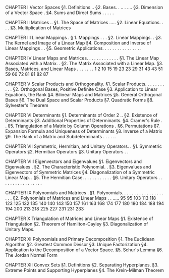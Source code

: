 CHAPTER I 
Vector Spaces 
§1. Definitions .. 
§2. Bases. . .. . .... 
§3. Dimension of a Vector Space . 
§4. Sums and Direct Sums .  .  .  .  . 

CHAPTER II 
Matrices .. 
§1. The Space of Matrices ..... 
§2. Linear Equations. .  .  . 
§3. Multiplication of Matrices 

CHAPTER III 
Linear Mappings . 
§ 1. Mappings .  .  . 
§2. Linear Mappings. . 
§3. The Kernel and Image of a Linear Map 
§4. Composition and Inverse of Linear Mappings .  . 
§5. Geometric Applications. .  .  .  .  .  .  .  .  .  .  .  .  .  .  . 

CHAPTER IV 
Linear Maps and Matrices. .  .  .  .  .  .  .  .  .  .  .  . 
§1. The Linear Map Associated with a Matrix. . 
§2. The Matrix Associated with a Linear Map. 
§3. Bases, Matrices, and Linear Maps .  .  .  .  .  .  . 1 2 10 15 19 23 23 29 31 43 43 51 59 66 72 81 81 82 87 

CHAPTER V 
Scalar Products and Orthogonality. 
§1. Scalar Products. .  .  .  .  .  .  .  .  .  . 
§2. Orthogonal Bases, Positive Definite Case 
§3. Application to Linear Equations, the Rank 
§4. Bilinear Maps and Matrices
§5. General Orthogonal Bases
§6. The Dual Space and Scalar Products 
§7. Quadratic Forms
§8. Sylvester's Theorem

CHAPTER VI 
Determinants 
§1. Determinants of Order 2 .. 
§2. Existence of Determinants
§3.  Additional Properties of Determinants.
§4. Cramer's Rule .  .
§5. Triangulation of a  Matrix by Column Operations .
§6. Permutations 
§7. Expansion Formula and Uniqueness of Determinants
§8. Inverse of a  Matrix
§9. The Rank of a  Matrix and Subdeterminants .  .  .  . .. 

CHAPTER VII 
Symmetric, Hermitian, and Unitary Operators. . 
§1. Symmetric Operators 
§2. Hermitian Operators 
§3. Unitary Operators .  . 

CHAPTER VIII 
Eigenvectors and Eigenvalues 
§1. Eigenvectors and Eigenvalues . 
§2. The Characteristic Polynomial. . 
§3. Eigenvalues and Eigenvectors of Symmetric Matrices 
§4. Diagonalization of a  Symmetric Linear Map. . 
§5. The Hermitian Case. .  .  .  .  .  .  .  .  .  .  . 
§6. Unitary Operators .  .  .  .  .  .  .  .  .  .  .  .  .  .  .  .  . 

CHAPTER IX 
Polynomials and Matrices . 
§1. Polynomials. .  .  .  .  .  .  .  .  .  .  .  .  .  .  .  .  .  .  . 
§2. Polynomials of Matrices and Linear Maps .  . ..... 95 95 103 113 118 123 125 132 135 140 140 143 150 157 161 163 168 174 177 180 180 184 188 194 194 200 213 218 225 227 231 231 233 

CHAPTER X 
Triangulation of Matrices and Linear Maps 
§1. Existence of Triangulation 
§2. Theorem of Hamilton-Cayley 
§3. Diagonalization of Unitary Maps. 

CHAPTER XI Polynomials and Primary Decomposition
§1. The Euclidean Algorithm 
§2. Greatest Common Divisor 
§3. Unique Factorization 
§4. Application to the Decomposition of a  Vector Space. 
§5. Schur's Lemma
§6. The Jordan Normal Form

CHAPTER XII Convex Sets 
§1. Definitions
§2. Separating Hyperplanes. 
§3. Extreme Points and Supporting Hyperplanes 
§4. The Krein-Milman Theorem
